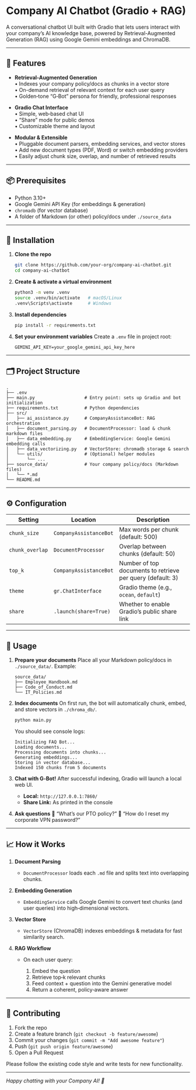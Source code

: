 
# Company AI Chatbot (Gradio + RAG)

A conversational chatbot UI built with Gradio that lets users interact with your company’s AI knowledge base, powered by Retrieval-Augmented Generation (RAG) using Google Gemini embeddings and ChromaDB.

---

## 🚀 Features

- **Retrieval-Augmented Generation**  
  • Indexes your company policy/docs as chunks in a vector store  
  • On-demand retrieval of relevant context for each user query  
  • Golden‑tone “G‑Bot” persona for friendly, professional responses  

- **Gradio Chat Interface**  
  • Simple, web‑based chat UI  
  • “Share” mode for public demos  
  • Customizable theme and layout  

- **Modular & Extensible**  
  • Pluggable document parsers, embedding services, and vector stores  
  • Add new document types (PDF, Word) or switch embedding providers  
  • Easily adjust chunk size, overlap, and number of retrieved results  

---

## 📦 Prerequisites

- Python 3.10+  
- Google Gemini API Key (for embeddings & generation)  
- `chromadb` (for vector database)  
- A folder of Markdown (or other) policy/docs under `./source_data`

---

## 🔧 Installation

1. **Clone the repo**  
   ```bash
   git clone https://github.com/your-org/company-ai-chatbot.git
   cd company-ai-chatbot
   ```

2. **Create & activate a virtual environment**

   ```bash
   python3 -m venv .venv
   source .venv/bin/activate   # macOS/Linux
   .venv\Scripts\activate      # Windows
   ```

3. **Install dependencies**

   ```bash
   pip install -r requirements.txt
   ```

4. **Set your environment variables**
   Create a `.env` file in project root:

   ```env
   GEMINI_API_KEY=your_google_gemini_api_key_here
   ```

---

## 🗂️ Project Structure

```
.
├── .env
├── main.py                   # Entry point: sets up Gradio and bot initialization
├── requirements.txt          # Python dependencies
├── src/
│   ├── ai_assistance.py      # CompanyAssistanceBot: RAG orchestration
│   ├── document_parsing.py   # DocumentProcessor: load & chunk markdown files
│   ├── data_embedding.py     # EmbeddingService: Google Gemini embedding calls
│   ├── data_vectorizing.py   # VectorStore: chromadb storage & search
│   └── utils/                # (Optional) helper modules
│       └── ...
├── source_data/              # Your company policy/docs (Markdown files)
│   └── *.md
└── README.md
```

---

## ⚙️ Configuration

| Setting         | Location               | Description                                                |
| --------------- | ---------------------- | ---------------------------------------------------------- |
| `chunk_size`    | `CompanyAssistanceBot` | Max words per chunk (default: 500)                         |
| `chunk_overlap` | `DocumentProcessor`    | Overlap between chunks (default: 50)                       |
| `top_k`         | `CompanyAssistanceBot` | Number of top documents to retrieve per query (default: 3) |
| `theme`         | `gr.ChatInterface`     | Gradio theme (e.g., `ocean`, `default`)                    |
| `share`         | `.launch(share=True)`  | Whether to enable Gradio’s public share link               |

---

## 🚀 Usage

1. **Prepare your documents**
   Place all your Markdown policy/docs in `./source_data/`.
   Example:

   ```
   source_data/
   ├── Employee_Handbook.md
   ├── Code_of_Conduct.md
   └── IT_Policies.md
   ```

2. **Index documents**
   On first run, the bot will automatically chunk, embed, and store vectors in `./chroma_db/`.

   ```bash
   python main.py
   ```

   You should see console logs:

   ```
   Initializing FAQ Bot...
   Loading documents...
   Processing documents into chunks...
   Generating embeddings...
   Storing in vector database...
   Indexed 150 chunks from 5 documents
   ```

3. **Chat with G‑Bot!**
   After successful indexing, Gradio will launch a local web UI.

   * **Local:** `http://127.0.0.1:7860/`
   * **Share Link:** As printed in the console

4. **Ask questions**
   💬 “What’s our PTO policy?”
   💬 “How do I reset my corporate VPN password?”

---

## 📈 How it Works

1. **Document Parsing**

   * `DocumentProcessor` loads each `.md` file and splits text into overlapping chunks.
2. **Embedding Generation**

   * `EmbeddingService` calls Google Gemini to convert text chunks (and user queries) into high‑dimensional vectors.
3. **Vector Store**

   * `VectorStore` (ChromaDB) indexes embeddings & metadata for fast similarity search.
4. **RAG Workflow**

   * On each user query:

     1. Embed the question
     2. Retrieve top‑k relevant chunks
     3. Feed context + question into the Gemini generative model
     4. Return a coherent, policy‑aware answer

---

## 🤝 Contributing

1. Fork the repo
2. Create a feature branch (`git checkout -b feature/awesome`)
3. Commit your changes (`git commit -m "Add awesome feature"`)
4. Push (`git push origin feature/awesome`)
5. Open a Pull Request

Please follow the existing code style and write tests for new functionality.

---

*Happy chatting with your Company AI! 🎉*

